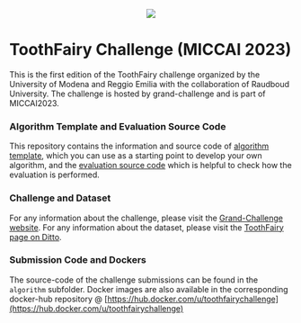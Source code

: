 <p align="center">
<img src="https://rumc-gcorg-p-public.s3.amazonaws.com/b/723/banner-toothfairy.x10.jpeg" style="margin: 0 auto;">
</p>

# ToothFairy Challenge (MICCAI 2023)

This is the first edition of the ToothFairy challenge organized by the University of Modena and Reggio Emilia with the collaboration of Raudboud University. The challenge is hosted by grand-challenge and is part of MICCAI2023.

### Algorithm Template and Evaluation Source Code
This repository contains the information and source code of [algorithm template](https://github.com/AImageLab-zip/ToothFairy/tree/main/algorithm), which you can use as a starting point to develop your own algorithm, and the [evaluation source code](https://github.com/AImageLab-zip/ToothFairy/tree/main/evaluation) which is helpful to check how the evaluation is performed.

### Challenge and Dataset
For any information about the challenge, please visit the [Grand-Challenge website](https://toothfairy.grand-challenge.org/).
For any information about the dataset, please visit the [ToothFairy page on Ditto](https://ditto.ing.unimore.it/toothfairy).

### Submission Code and Dockers
The source-code of the challenge submissions can be found in the `algorithm` subfolder.  Docker images are also available in the corresponding docker-hub repository @ [https://hub.docker.com/u/toothfairychallenge](https://hub.docker.com/u/toothfairychallenge)
